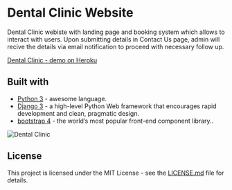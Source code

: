 # Dental Clinic Website

Dental Clinic webiste with landing page and booking system which allows to interact with users.
Upon submitting details in Contact Us page, admin will recive the details via email notification to proceed with necessary follow up.

[Dental Clinic - demo on Heroku](https://placeholder.com/)

## Built with
+ [Python 3](https://www.python.org/) - awesome language.
+ [Django 3](https://www.djangoproject.com/) - a high-level Python Web framework that encourages rapid development and clean, pragmatic design.
+ [bootstrap 4](https://getbootstrap.com/) - the world’s most popular front-end component library..

![Dental Clinic](https://placeholder.com/)

## License
This project is licensed under the MIT License - see the [LICENSE.md](LICENSE.md) file for details.